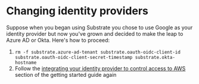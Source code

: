 # Changing identity providers

Suppose when you began using Substrate you chose to use Google as your identity provider but now you've grown and decided to make the leap to Azure AD or Okta. Here's how to proceed:

1. `rm -f substrate.azure-ad-tenant substrate.oauth-oidc-client-id substrate.oauth-oidc-client-secret-timestamp substrate.okta-hostname`
2. Follow the [integrating your identity provider to control access to AWS](../getting-started/integrating-your-identity-provider/) section of the getting started guide again
